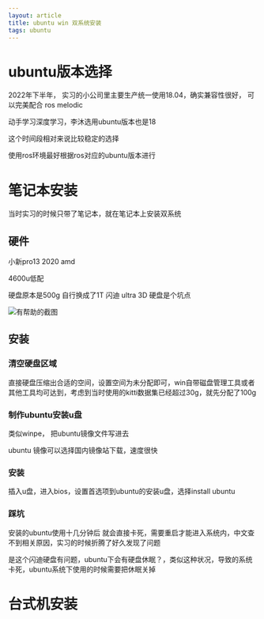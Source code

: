 ```yaml
---
layout: article
title: ubuntu win 双系统安装
tags: ubuntu
---
```


# ubuntu版本选择

2022年下半年， 实习的小公司里主要生产统一使用18.04，确实兼容性很好， 可以完美配合 ros melodic

动手学习深度学习，李沐选用ubuntu版本也是18

这个时间段相对来说比较稳定的选择


使用ros环境最好根据ros对应的ubuntu版本进行

# 笔记本安装

当时实习的时候只带了笔记本，就在笔记本上安装双系统

## 硬件

小新pro13 2020 amd

4600u低配

硬盘原本是500g 自行换成了1T 闪迪 ultra 3D 硬盘是个坑点

![有帮助的截图](/assets/images/Snipaste_2022-10-07_19-45-19.jpg)


## 安装

### 清空硬盘区域

直接硬盘压缩出合适的空间，设置空间为未分配即可，win自带磁盘管理工具或者其他工具均可达到，考虑到当时使用的kitti数据集已经超过30g，就先分配了100g


### 制作ubuntu安装u盘

类似winpe， 把ubuntu镜像文件写进去

ubuntu 镜像可以选择国内镜像站下载，速度很快


### 安装

插入u盘，进入bios，设置首选项到ubuntu的安装u盘，选择install  ubuntu

### 踩坑

安装的ubuntu使用十几分钟后 就会直接卡死，需要重启才能进入系统内，中文查不到相关原因，实习的时候折腾了好久发现了问题

是这个闪迪硬盘有问题，ubuntu下会有硬盘休眠？，类似这种状况，导致的系统卡死，ubuntu系统下使用的时候需要把休眠关掉



# 台式机安装

